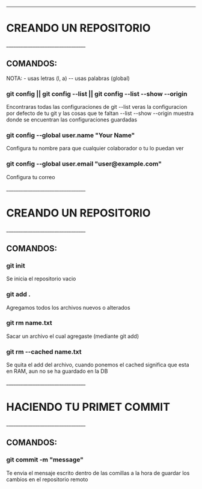 _________________________________

<h1> CREANDO UN REPOSITORIO </h1>
_________________________________

<h2>COMANDOS:</h2>

<p>
NOTA:
- usas letras (l, a)
-- usas palabras (global)
</p>

<h3>git config || git config --list || git config --list --show --origin</h3>

<p>
Encontraras todas las configuraciones de git
--list veras la configuracion por defecto de tu git y las cosas que te faltan
--list --show --origin muestra donde se encuentran las configuraciones guardadas
</p>

<h3>git config --global user.name "Your Name"</h3>

<p>
Configura tu nombre para que cualquier colaborador o tu lo puedan ver
</p>

<h3>git config --global user.email "user@example.com"</h3>

<p>
Configura tu correo
</p>
_________________________________

<h1> CREANDO UN REPOSITORIO </h1>
_________________________________

<h2>COMANDOS:</h2>

<h3>git init</h3>

<p>
Se inicia el repositorio vacio
</p>

<h3>git add .</h3>

<p>
Agregamos todos los archivos nuevos o alterados
</p>

<h3>git rm name.txt</h3>

<p>
Sacar un archivo el cual agregaste (mediante git add)
</p>

<h3>git rm --cached name.txt</h3>

<p>
Se quita el add del archivo, cuando ponemos el cached significa que esta en RAM, aun no se ha guardado en la DB
</p>
_________________________________

<h1> HACIENDO TU PRIMET COMMIT </h1>
_________________________________

<h2>COMANDOS:</h2>

<h3>git commit -m "message"</h3>

<p>
Te envia el mensaje escrito dentro de las comillas a la hora de guardar los cambios en el repositorio remoto
</p>